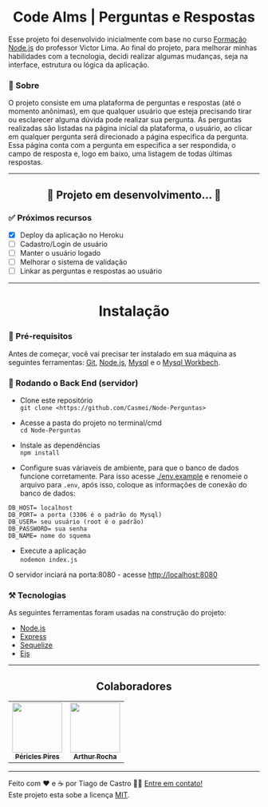 <h1 align="center">Code Alms | Perguntas e Respostas
</h1>
<!-- ME CONTRATA! AAAAAAAAAAAA kkkkk -->

Esse projeto foi desenvolvido inicialmente com base no curso [Formação Node.js](https://www.udemy.com/course/formacao-nodejs/) do professor Victor Lima. Ao final do projeto, para melhorar minhas habilidades com a tecnologia, decidi realizar algumas mudanças, seja na interface, estrutura ou lógica da aplicação.
### 🔖 Sobre
O projeto consiste em uma plataforma de perguntas e respostas (até o momento anônimas), em que qualquer usuário que esteja precisando tirar ou esclarecer alguma dúvida pode realizar sua pergunta. As perguntas realizadas são listadas na página inicial da plataforma, o usuário, ao clicar em qualquer pergunta será direcionado a página especifica da pergunta. Essa página conta com a pergunta em especifica a ser respondida, o campo de resposta e, logo em baixo, uma listagem de todas últimas respostas. 

---

<h2 align="center"> 
	🚧  Projeto em desenvolvimento...  🚧
</h2>

### ✅ Próximos recursos

- [x] Deploy da aplicação no Heroku
- [ ] Cadastro/Login de usuário
- [ ] Manter o usuário logado
- [ ] Melhorar o sistema de validação
- [ ] Linkar as perguntas e respostas ao usuário

---

<h1 align="center">Instalação
</h1>

### 🏁 Pré-requisitos

Antes de começar, você vai precisar ter instalado em sua máquina as seguintes ferramentas:
[Git](https://git-scm.com), [Node.js](https://nodejs.org/en/), [Mysql](https://www.mysql.com/) e o [Mysql Workbech](https://www.mysql.com/products/workbench/).

### 🎲 Rodando o Back End (servidor)
- Clone este repositório <br>
```git clone <https://github.com/Casmei/Node-Perguntas>```

- Acesse a pasta do projeto no terminal/cmd <br>
```cd Node-Perguntas```

- Instale as dependências <br>```npm install```

- Configure suas váriaveis de ambiente, para que o banco de dados funcione corretamente. Para isso acesse [./env.example](/.env.example) e renomeie o arquivo para ```.env```, após isso, coloque as informações de conexão do banco de dados:
```
DB_HOST= localhost
DB_PORT= a porta (3306 é o padrão do Mysql)
DB_USER= seu usuário (root é o padrão)
DB_PASSWORD= sua senha
DB_NAME= nome do squema
```

- Execute a aplicação <br>
```nodemon index.js```

O servidor inciará na porta:8080 - acesse <http://localhost:8080>

### ⚒️ Tecnologias

As seguintes ferramentas foram usadas na construção do projeto:

- [Node.js](https://nodejs.org/en/)
- [Express](https://expressjs.com/pt-br/)
- [Sequelize](https://www.typescriptlang.org/)
- [Ejs](https://ejs.co/)

---

<h2 align="center">Colaboradores
</h2>

<table>
  <tr>
    <td align="center"><a href="https://github.com/bitpickle"><img src="https://avatars.githubusercontent.com/u/52581118" width="100px;" alt=""/><br /><sub><b>Péricles Pires</b></sub></td>
    <td align="center"><a href="https://github.com/ArthurRAmaral"><img src="https://avatars.githubusercontent.com/u/48517851" width="100px;"  alt=""/><br /><sub><b>Arthur Rocha</b></sub></a><br /></td>
    
  </tr>
 </table>

---



Feito com ❤️ e ☕ por Tiago de Castro 👋🏽 [Entre em contato!](https://www.linkedin.com/in/tiago-de-castro-lima-3814911b9/) <br>
Este projeto esta sobe a licença [MIT](./LICENSE).



